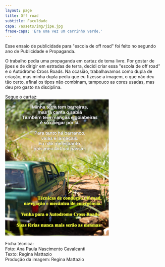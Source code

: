 ```yaml
---
layout: page
title: Off road
subtitle: Faculdade
capa: /assets/img/jipe.jpg
frase-capa: 'Era uma vez um carrinho verde.'
---
```


Esse ensaio de publicidade para "escola de off road" foi feito no segundo ano de Publicidade e Propaganda.

O trabalho pedia uma propaganda em cartaz de tema livre. Por gostar de jipes e de dirigir em estradas de terra, decidi criar essa "escola de off road" e o Autódromo Cross Roads.
Na ocasião, trabalhavamos como dupla de criação, mas minha dupla pediu que eu fizesse a imagem, o que não deu tão certo, afinal os tipos não combinam, tampouco as cores usadas, mas deu pro gasto na disciplina.

Segue o cartaz:  
![tecnicas offroad](/assets/img/offroad.png)

Ficha técnica:  
Foto: Ana Paula Nascimento Cavalcanti  
Texto: Regina Mattazio  
Produção da imagem: Regina Mattazio
